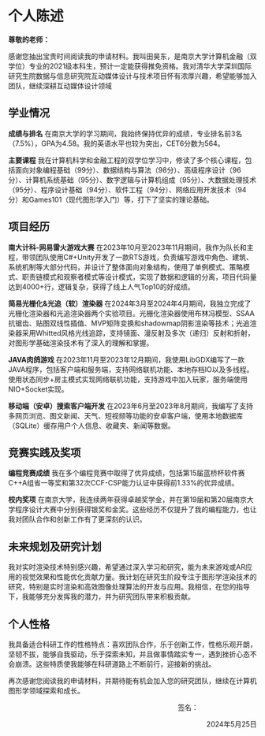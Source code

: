 # 个人陈述

**尊敬的老师：**

​	感谢您抽出宝贵时间阅读我的申请材料。我叫田昊东，是南京大学计算机金融（双学位）专业的2021级本科生，预计一定能获得推免资格。我对清华大学深圳国际研究生院数据与信息研究院互动媒体设计与技术项目怀有浓厚兴趣，希望能够加入团队，继续深耕互动媒体设计领域

## 学业情况

**成绩与排名** 在南京大学的学习期间，我始终保持优异的成绩，专业排名前3名（7.5%），GPA为4.58。我的英语水平也较为突出，CET6分数为564。

**主要课程** 我在计算机科学和金融工程的双学位学习中，修读了多个核心课程，包括面向对象编程基础（99分）、数据结构与算法（98分）、高级程序设计（96分）、计算机系统基础（95分）、数字逻辑与计算机组成（95分）、大数据处理技术（95分）、程序设计基础（94分）、软件工程（94分）、网络应用开发技术（94分）和Games101（现代图形学入门）等，打下了坚实的理论基础。

## 项目经历

**南大计科-网易雷火游戏大赛** 在2023年10月至2023年11月期间，我作为队长和主程，带领团队使用C#+Unity开发了一款RTS游戏，负责编写游戏中角色、建筑、系统机制等大部分代码，并设计了整体面向对象结构，使用了单例模式、策略模式、职责链模式和观察者模式等设计模式，实现了数据和逻辑的分离，项目代码量达到4000+行，逻辑复杂，获得了线上人气Top10的好成绩。

**简易光栅化&光追（软）渲染器** 在2024年3月至2024年4月期间，我独立完成了光栅化渲染器和光追渲染器两个实验项目。光栅化渲染器使用布林冯模型、SSAA抗锯齿、贴图双线性插值、MVP矩阵变换和shadowmap阴影渲染等技术；光追渲染器采用Whitted风格光线追踪，支持镜面、漫反射及多次（递归）反射和折射，对图形学基础渲染技术有了深入的理解和掌握。

**JAVA肉鸽游戏** 在2023年11月至2023年12月期间，我使用LibGDX编写了一款JAVA程序，包括客户端和服务端，支持网络联机功能、本地存档IO以及多线程。使用状态同步+房主模式实现网络联机功能，支持游戏中加入玩家，服务端使用NIO+Socket实现。

**移动端（安卓）搜索客户端开发** 在2023年6月至2023年8月期间，我编写了支持多网页浏览、图文新闻、天气、短视频等功能的安卓客户端，使用本地数据库（SQLite）缓存用户个人信息、收藏夹、新闻等数据。

## 竞赛实践及奖项

**编程竞赛成绩** 我在多个编程竞赛中取得了优异成绩，包括第15届蓝桥杯软件赛C++A组省一等奖和第32次CCF-CSP能力认证中获得前1.33%的优异成绩。

**校内奖项** 在南京大学，我连续两年获得卓越奖学金，并在第19届和第20届南京大学程序设计大赛中分别获得银奖和金奖。这些经历不仅提升了我的编程能力，也让我对团队合作和创新工作有了更深刻的认识。

## 未来规划及研究计划

​	我对实时渲染技术特别感兴趣，希望通过深入学习和研究，能为未来游戏或AR应用的视觉效果和性能优化贡献力量。我计划在研究生阶段专注于图形学渲染技术的研究，特别是实时渲染和高效图像处理算法的开发与应用。我相信，在您的指导下，我能够充分发挥我的潜力，并为研究团队带来积极贡献。

## 个人性格

​	我具备适合科研工作的性格特点：喜欢团队合作，乐于创新工作，性格乐观开朗，坚韧不拔，能够自我驱动，乐于探索未知，并且做事情踏实专一，遇到挫折心态不会崩溃。这些特质使我能够在科研道路上不断前行，迎接新的挑战。

​	再次感谢您阅读我的申请材料，并期待能有机会加入您的研究团队，继续在计算机图形学领域探索和成长。

<div class="signature">
    <div style="text-align: right;">
        <p>签名：&nbsp;&nbsp;&nbsp;&nbsp;&nbsp;&nbsp;&nbsp;&nbsp;&nbsp;&nbsp;&nbsp;&nbsp;&nbsp;&nbsp;&nbsp;&nbsp;&nbsp;&nbsp;&nbsp;&nbsp;&nbsp;&nbsp;&nbsp;&nbsp;&nbsp;&nbsp;&nbsp;&nbsp;&nbsp;&nbsp;</p>
        <p>2024年5月25日</p>
    </div>
</div>